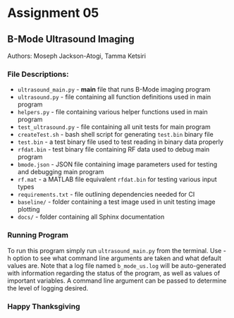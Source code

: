 # Assignment 05
## B-Mode Ultrasound Imaging
Authors: Moseph Jackson-Atogi, Tamma Ketsiri

### File Descriptions:
+ `ultrasound_main.py` - **main** file that runs B-Mode imaging program
+ `ultrasound.py` - file containing all function definitions used in main program
+ `helpers.py` - file containing various helper functions used in main program
+ `test_ultrasound.py` - file containing all unit tests for main program
+ `createTest.sh` - bash shell script for generating `test.bin` binary file
+ `test.bin` - a test binary file used to test reading in binary data properly
+ `rfdat.bin` - test binary file containing RF data used to debug main program
+ `bmode.json` - JSON file containing image parameters used for testing and debugging main program
+ `rf.mat` - a MATLAB file equivalent `rfdat.bin` for testing various input types
+ `requirements.txt` - file outlining dependencies needed for CI
+ `baseline/` - folder containing a test image used in unit testing image plotting
+ `docs/` - folder containing all Sphinx documentation

### Running Program
To run this program simply run `ultrasound_main.py` from the terminal. Use -h option to see what command line arguments are taken and what default values are. Note that a log file named `b_mode_us.log` will be auto-generated with information regarding the status of the program, as well as values of important variables. A command line argument can be passed to determine the level of logging desired.

### Happy Thanksgiving
